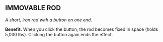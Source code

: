 ## IMMOVABLE ROD

_A short, iron rod with a button on one end._

**Benefit.** When you click the button, the rod becomes fixed in space (holds 5,000 lbs). Clicking the button again ends the effect.

